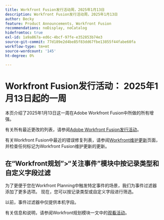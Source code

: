 ```yaml
---
title: Workfront Fusion发行活动周，2025年1月13日
description: Workfront Fusion发行活动周，2025年1月13日
author: Becky
feature: Product Announcements, Workfront Fusion
recommendations: noDisplay, noCatalog
hidefromtoc: true
exl-id: 1a9a867a-ed6c-4bcf-97fe-e352853b74e3
source-git-commit: 77d189e2d4be85f83dd67fbe13855f44fabe60fa
workflow-type: tm+mt
source-wordcount: '145'
ht-degree: 0%

---
```


# Workfront Fusion发行活动： 2025年1月13日起的一周

本页介绍了2025年1月13日这一周在Adobe Workfront Fusion中所做的所有增强。

有关所有最近更改的列表，请参阅[Adobe Workfront Fusion发行活动](/help/workfront-fusion/fusion-product-releases/fusion-release-activity.md)。

有关Workfront Fusion中最近的错误修复列表，请参阅[Workfront维护更新](https://experienceleague.adobe.com/en/docs/workfront-known-issues/releases/current-updates)页面，并检查任何标记为Workfront Fusion维护更新的更新。

## 在“Workfront规划”>“关注事件”模块中按记录类型和自定义字段过滤

为了更便于您在Workfront Planning中触发特定事件的场景，我们为事件过滤器添加了更多选项。 现在，您可以按记录类型或自定义字段进行筛选。

以前，事件过滤器中仅提供本机字段。

有关信息和说明，请参阅Workfront规划模块一文中的[观看活动](/help/workfront-fusion/references/apps-and-modules/adobe-connectors/workfront-planning-modules.md#watch-events)。
